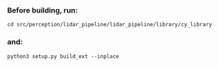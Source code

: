 ### Before building, run:
`cd src/perception/lidar_pipeline/lidar_pipeline/library/cy_library`
### and:
`python3 setup.py build_ext --inplace`
